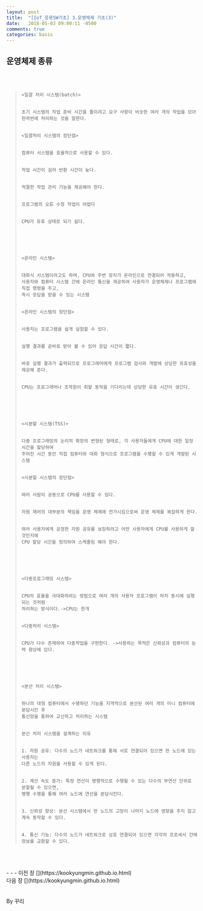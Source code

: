 ```yaml
---
layout: post
title:  "[IoT_응용SW기초] 3.운영체제 기초(3)"
date:   2018-05-03 09:00:11 -0500
comments: true
categories: basis
---
```


## 운영체제 종류

<br>
<br>

>```
><일괄 처리 시스템(batch)>
>
>
>초기 시스템의 작업 준비 시간을 줄이려고 요구 사항이 비슷한 여러 개의 작업을 모아
>한꺼번에 처리하는 것을 말한다.
>
>
><일괄처리 시스템의 장단점>
>
>
>컴퓨터 시스템을 효율적으로 사용할 수 있다.
>
>
>작업 시간이 길어 반환 시간이 늦다.
>
>
>적절한 작업 관리 기능을 제공해야 한다.
>
>
>프로그램의 오류 수정 작업이 어렵다
>
>
>CPU가 유휴 상태로 되기 쉽다.
>```
>
><br>
><br>
><br>
>
>```
><온라인 시스템>
>
>
>대화식 시스템이라고도 하며, CPU와 주변 장치가 온라인으로 연결되어 작동하고,
>사용자와 컴퓨터 시스템 간에 온라인 통신을 제공하여 사용자가 운영체제나 프로그램에 직접 명령을 주고, 
>즉시 응답을 받을 수 있는 시스템
>
>
><온라인 시스템의 장단점>
>
>
>사용자는 프로그램을 쉽게 실험할 수 있다.
>
>
>실행 결과를 곧바로 받아 볼 수 있어 응답 시간이 짧다.
>
>
>바로 실행 결과가 출력되므로 프로그래머에게 프로그램 검사와 개발에 상당한 유효성을 제공해 준다.
>
>
>CPU는 프로그래머나 조작원이 취할 동작을 기다리는데 상당한 유휴 시간이 생긴다.
>```
>
><br>
><br>
><br>
>
>```
><시분할 시스템(TSS)>
>
>
>다중 프로그래밍의 논리적 확장의 변형된 형태로, 각 사용자들에게 CPU에 대한 일정 시간을 할당하여 
>주어진 시간 동안 직접 컴퓨터와 대화 형식으로 프로그램을 수행할 수 있게 개발된 시스템
>
>
><시분할 시스템의 장단점>
>
>
>여러 사람이 공동으로 CPU를 사용할 수 있다.
>
>
>자원 제어의 대부분의 책임을 운영 체제에 전가시킴으로써 운영 체제를 복잡하게 한다.
>
>
>여러 사용자에게 공정한 자원 공유를 보장하려고 어떤 사용자에게 CPU를 사용하게 할 것인지에 
>CPU 할당 시간을 정의하여 스케줄링 해야 한다.
>```
>
><br>
><br>
><br>
>
>```
><다중프로그래밍 시스템>
>
>
>CPU의 효율을 극대화하려는 방법으로 여러 개의 사용자 프로그램이 마치 동시에 실행되는 것처럼
>처리하는 방식이다.->CPU는 한개
>
>
><다중처리 시스템>
>
>
>CPU가 다수 존재하여 다중작업을 구현한다. ->사용하는 목적은 신뢰성과 컴퓨터의 능력 향상에 있다.
>```
>
><br>
><br>
><br>
>
>```
><분산 처리 시스템>
>
>
>하나의 대형 컴퓨터에서 수행하던 기능을 지역적으로 분산된 여러 개의 미니 컴퓨터에 분담시킨 후
>통신망을 통하여 교신하고 처리하는 시스템
>
>
>분산 처리 시스템을 설계하는 이유
>
>
>1. 자원 공유: 다수의 노드가 네트워크를 통해 서로 연결되어 있으면 한 노드에 있는 사용자는
>다른 노드의 자원을 사용할 수 있게 된다.
>
>
>2. 계산 속도 증가: 특정 연산이 병행적으로 수행될 수 있는 다수의 부연산 단위로 분할될 수 있으면,
>병행 수행을 통해 여러 노드에 연산을 분담시킨다.
>
>
>3. 신뢰성 향상: 분산 시스템에서 한 노드의 고장이 나머지 노드에 영향을 주지 않고 계속 동작할 수 있다.
>
>
>4. 통신 기능: 다수의 노드가 네트워크로 상호 연결되어 있으면 각각의 프로세서 간에
>정보를 교환할 수 있다.
>```

<br>
<br>
<br>
- - -
이전 장 [](https://kookyungmin.github.io.html)
<br>
다음 장 [](https://kookyungmin.github.io.html)
<br>
<br>
<br>
By 꾸리
